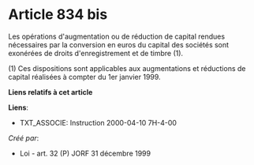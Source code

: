 # Article 834 bis

Les opérations d'augmentation ou de réduction de capital rendues nécessaires par la conversion en euros du capital des
sociétés sont exonérées de droits d'enregistrement et de timbre (1).

(1) Ces dispositions sont applicables aux augmentations et réductions de capital réalisées à compter du 1er janvier 1999.

**Liens relatifs à cet article**

**Liens**:

  - TXT_ASSOCIE: Instruction 2000-04-10 7H-4-00

_Créé par_:

  - Loi - art. 32 (P) JORF 31 décembre 1999

